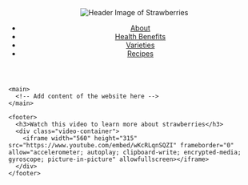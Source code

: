 <html>
  <head>
    <title>Strawberries - The Fruit of Love</title>
    <meta name="viewport" content="width=device-width, initial-scale=1.0">
    <style>
      /* Styles for video container */
      .video-container {
        position: relative;
        padding-bottom: 56.25%;
        height: 0;
        overflow: hidden;
      }
      /* Styles for video iframe */
      .video-container iframe {
        position: absolute;
        top: 0;
        left: 0;
        width: 100%;
        height: 100%;
      }
      /* Styles for footer */
      footer {
        background-color: #F2F2F2;
        padding: 20px;
        text-align: center;
        margin-top: 20px;
      }
    </style>
  </head>
  <body>
    <header>
      <img src="strawberry-header.jpg" alt="Header Image of Strawberries">
      <nav>
        <ul>
          <li><a href="#about">About</a></li>
          <li><a href="#health-benefits">Health Benefits</a></li>
          <li><a href="#varieties">Varieties</a></li>
          <li><a href="#recipes">Recipes</a></li>
        </ul>
      </nav>
    </header>
    
    <main>
      <!-- Add content of the website here -->
    </main>
    
    <footer>
      <h3>Watch this video to learn more about strawberries</h3>
      <div class="video-container">
        <iframe width="560" height="315" src="https://www.youtube.com/embed/wKcRLqnSQZI" frameborder="0" allow="accelerometer; autoplay; clipboard-write; encrypted-media; gyroscope; picture-in-picture" allowfullscreen></iframe>
      </div>
    </footer>
  </body>
</html>
